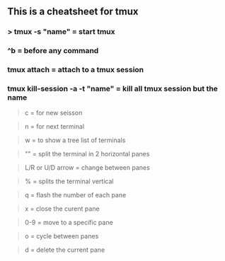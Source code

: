 
## This is a cheatsheet for tmux
 
### > tmux -s "name" = start tmux

### ^b = before any command

### tmux attach = attach to a tmux session

### tmux kill-session -a -t "name" = kill all tmux session but the name

> c = for new seisson

> n = for next terminal

> w = to show a tree list of terminals

>  "" = split the terminal in 2 horizontal panes

> L/R or U/D arrow = change between panes

> % = splits the terminal vertical

> q = flash the number of each pane

> x = close the curent pane

> 0-9 = move to a specific pane

> o = cycle between panes

> d = delete the current pane



